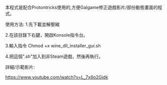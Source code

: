 本程式是配合Protontricks使用的,方便Galgame修正遊戲影片/部份動態畫面的程式。

使用方法:
1.先下載並解壓縮

2.在該目錄下右鍵，開啟Konsole指令台。

3.輸入指令 Chmod +x wine_dll_installer_gui.sh

4.把這個".sh"加入到非Steam遊戲，然後再執行。

詳細/示範影片:

https://www.youtube.com/watch?v=L_7x6o2Gjdk
